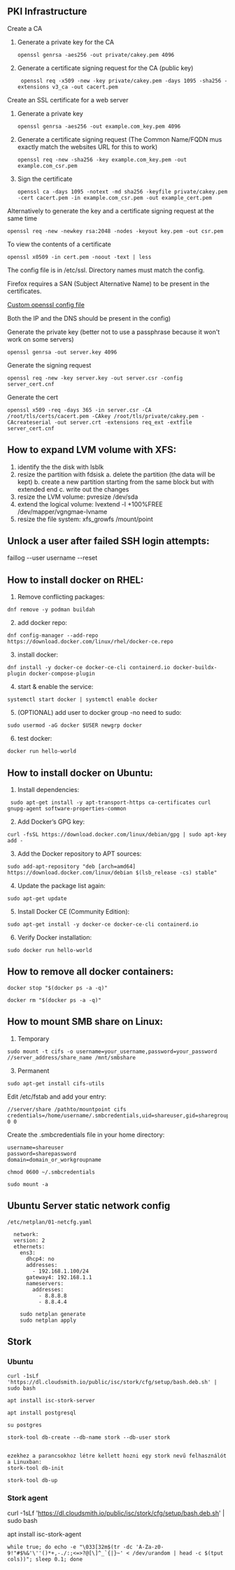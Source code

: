 ## PKI Infrastructure

Create a CA
  1. Generate a private key for the CA
     ```
     openssl genrsa -aes256 -out private/cakey.pem 4096
     ```
  2. Generate a certificate signing request for the CA (public key)
     ```
      openssl req -x509 -new -key private/cakey.pem -days 1095 -sha256 -extensions v3_ca -out cacert.pem
     ```
Create an SSL certificate for a web server
  1. Generate a private key
     ```
     openssl genrsa -aes256 -out example.com_key.pem 4096
     ```
  2. Generate a certificate signing request
    (The Common Name/FQDN mus exactly match the websites URL for this to work)
     ```
     openssl req -new -sha256 -key example.com_key.pem -out example.com_csr.pem
     ```
  2. Sign the certificate
     ```
     openssl ca -days 1095 -notext -md sha256 -keyfile private/cakey.pem -cert cacert.pem -in example.com_csr.pem -out example_cert.pem
     ```

Alternatively to generate the key and a certificate signing request at the same time
```
openssl req -new -newkey rsa:2048 -nodes -keyout key.pem -out csr.pem
```

To view the contents of a certificate
```
openssl x0509 -in cert.pem -noout -text | less
```
The config file is in /etc/ssl. Directory names must match the config.

Firefox requires a SAN (Subject Alternative Name) to be present in the certificates.

[Custom openssl config file](custom_openssl.cnf)

Both the IP and the DNS should be present in the config)

Generate the private key (better not to use a passphrase because it won't work on some servers)
```
openssl genrsa -out server.key 4096
```
Generate the signing request
```
openssl req -new -key server.key -out server.csr -config server_cert.cnf
```
Generate the cert
```
openssl x509 -req -days 365 -in server.csr -CA /root/tls/certs/cacert.pem -CAkey /root/tls/private/cakey.pem -CAcreateserial -out server.crt -extensions req_ext -extfile server_cert.cnf
```
     
## How to expand LVM volume with XFS:

  1. identify the the disk with lsblk
  2. resize the partition with fdsisk
      a. delete the partition (the data will be kept)
      b. create a new partition starting from the same block but with extended end
      c. write out the changes
  3. resize the LVM volume: pvresize /dev/sda
  4. extend the logical volume: lvextend -l +100%FREE /dev/mapper/vgngmae-lvname
  5. resize the file system: xfs_growfs /mount/point

## Unlock a user after failed SSH login attempts:

faillog --user username --reset

## How to install docker on RHEL:

  1. Remove conflicting packages:
  ```
  dnf remove -y podman buildah
  ```
  2. add docker repo:
  ```
  dnf config-manager --add-repo https://download.docker.com/linux/rhel/docker-ce.repo
  ```
  3. install docker:
  ```
  dnf install -y docker-ce docker-ce-cli containerd.io docker-buildx-plugin docker-compose-plugin
  ```
  4. start & enable the service:
  ```
  systemctl start docker | systemctl enable docker
  ```
  5. (OPTIONAL) add user to docker group -no need to sudo:
  ```
  sudo usermod -aG docker $USER newgrp docker
  ```
  6. test docker:
  ```
  docker run hello-world
  ```
## How to install docker on Ubuntu:

  1. Install dependencies:
 ```
  sudo apt-get install -y apt-transport-https ca-certificates curl gnupg-agent software-properties-common
 ```
  2. Add Docker’s GPG key:
  ```
  curl -fsSL https://download.docker.com/linux/debian/gpg | sudo apt-key add -
  ```
  3. Add the Docker repository to APT sources:
  ```  
  sudo add-apt-repository "deb [arch=amd64] https://download.docker.com/linux/debian $(lsb_release -cs) stable"
  ```
  4. Update the package list again:
  ```
  sudo apt-get update
  ```
  5. Install Docker CE (Community Edition):
  ```
  sudo apt-get install -y docker-ce docker-ce-cli containerd.io
  ```
  6. Verify Docker installation:
  ```
  sudo docker run hello-world
  ```
## How to remove all docker containers:
```
docker stop "$(docker ps -a -q)"
```
```
docker rm "$(docker ps -a -q)"
```
## How to mount SMB share on Linux:

  1. Temporary
  ```
  sudo mount -t cifs -o username=your_username,password=your_password //server_address/share_name /mnt/smbshare
  ```
  3. Permanent
  ```
  sudo apt-get install cifs-utils
  ```
  Edit /etc/fstab and add your entry:
  ```
  //server/share /pathto/mountpoint cifs credentials=/home/username/.smbcredentials,uid=shareuser,gid=sharegroup 0 0
  ```
  Create the .smbcredentials file in your home directory:
  ```
  username=shareuser
  password=sharepassword
  domain=domain_or_workgroupname
  ```
  ```
  chmod 0600 ~/.smbcredentials
  ```
  ```
  sudo mount -a
  ```
    


## Ubuntu Server static network config

    /etc/netplan/01-netcfg.yaml
```
  network:
  version: 2
  ethernets:
    ens3:
      dhcp4: no
      addresses:
        - 192.168.1.100/24
      gateway4: 192.168.1.1
      nameservers:
        addresses:
          - 8.8.8.8
          - 8.8.4.4
          
    sudo netplan generate
    sudo netplan apply
```

## Stork

### Ubuntu
```
curl -1sLf 'https://dl.cloudsmith.io/public/isc/stork/cfg/setup/bash.deb.sh' | sudo bash

apt install isc-stork-server

apt install postgresql

su postgres

stork-tool db-create --db-name stork --db-user stork


ezekhez a parancsokhoz létre kellett hozni egy stork nevű felhasználót a Linuxban:
stork-tool db-init

stork-tool db-up
```
### Stork agent

   curl -1sLf 'https://dl.cloudsmith.io/public/isc/stork/cfg/setup/bash.deb.sh' | sudo bash
   
   apt install isc-stork-agent


    while true; do echo -e "\033[32m$(tr -dc 'A-Za-z0-9!"#$%&'\''()*+,-./:;<=>?@[\]^_`{|}~' < /dev/urandom | head -c $(tput cols))"; sleep 0.1; done
